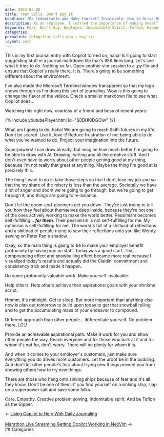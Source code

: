 ```yaml
---
date: 2023-03-28
title: Fear Sells. Don't Buy It.
headline: "Be Indomitable and Make Yourself Invaluable: How to Drive More Customers"
description: As an employee, I learned the importance of making myself invaluable to my employer and helping others reach their aspirations. I need to have an indomitable spirit and be Teflon like the Gipper, and most importantly, I should make sure that everything I do drives more customers. Read my blog post to learn more about how to make yourself invaluable to your employer.
keywords: Fear, Don't Buy, Employee, Indomitable Spirit, Teflon, Gipper, Customers, Employer, Aspirations, Achievable Path, Prevent, Try, New Things
categories: 
permalink: /blog/fear-sells-don-t-buy-it/
layout: post
---
```



This is my first journal entry with Copilot turned on, haha! Is it going to
start suggesting stuff in a journal.markdown file that's 65K lines long. Let's
see what it tries to do. Nothing so far. Open another vim session to a .py file
and ensure that Copilot's really there. It is. There's going to be something
different about the environment.

I've also made the Microsoft Terminal window transparent so that my logo shows
through as I'm doing this sort of journaling. Wow is this going to change the
flavor of the videos. Check a smaller markdown file to see what Copilot does...

Watching this right now, courtesy of a friend and boss of recent years:

{% include youtubePlayer.html id="S0DHI0DGOIw" %}

What am I going to do, haha! We are going to reach SciFi futures in my life.
Don't be scared. Live it, love it! Reduce frustration of not being able to do
what you've wanted to do. Project your imagination into the future.

Superpowers! I can draw already, but imagine how much better I'm going to be
able to draw with AI. Drawing, writing and all the creative stuff. And I don't
even have to worry about other people getting good at my thing, because I'm not
really that great at anything. Maybe the thing I'm good at is precisely this.

The thing I want to do is take those steps so that I don't lose my job and so
that the my share of the misery is less than the average. Societally we have a
lot of anger and doom we're going to go through, but we're going to get through
it, and things are going to re-balance.

Don't let the doom-and-gloomers get you down. They're just trying to tell you
how they feel about themselves deep inside, because they're not one of the ones
actively working to make the world better. Pessimism becomes self-fulfilling...
***for them***. Their pessimism is not self-fulfilling for me. My optimism is
self-fulfilling for me. The world's full of a shitload of reflections and a
shitload of people trying to sew their reflections onto you like Wendy sewing
on Peter Pan's shadow.

Okay, so the main thing is going to be to make your employer benefit profoundly
by having you on staff. Today was a good start. That compounding effect and
snowballing effect became more real because I visualized today's results and
actually did the Cialdini commitment and consistency trick and made it happen.

Do some profoundly valuable work. Make yourself invaluable.

Help others. Help others achieve their aspirational goals with your drinkme
script.

Hmmm, it's midnight. Get to sleep. But more important than anything else now is
plan out tomorrow to build upon today to get that snowball rolling and to get
the accumulating mass of your endeavor to compound.

Different approach than other people... differentiate yourself. No problem
there, LOL!

Provide an achievable aspirational path. Make it work for you and show other
people the way. Reach everyone and for those who balk at it and for whom it's
not for, don't worry. There will be plenty for whom it is.

And when it comes to your employer's customers, just make sure everything you
do drives more customers. Let the proof be in the pudding. And don't let other
people's fear about trying new things prevent you from showing others how to
try new things.

There are those who hang onto sinking ships because of fear and it's all they
know. Don't be one of them. If you find yourself on a sinking ship, slap on a
superpower suit and save some folks.

Care. Empathy. Creative problem solving. Indomitable spirit. And be Teflon as
the Gipper.


<div class="post-nav"><div class="post-nav-prev"><span class="arrow">&larr;&nbsp;</span><a href="/blog/using-copilot-to-help-with-daily-journaling">Using Copilot to Help With Daily Journaling</a></div> &nbsp; <div class="post-nav-next"><a href="/blog/marathon-live-streaming-getting-copilot-working-in-neovim">Marathon Live Streaming Getting Copilot Working in NeoVim</a><span class="arrow">&nbsp;&rarr;</span></div></div>
## Categories

<ul></ul>